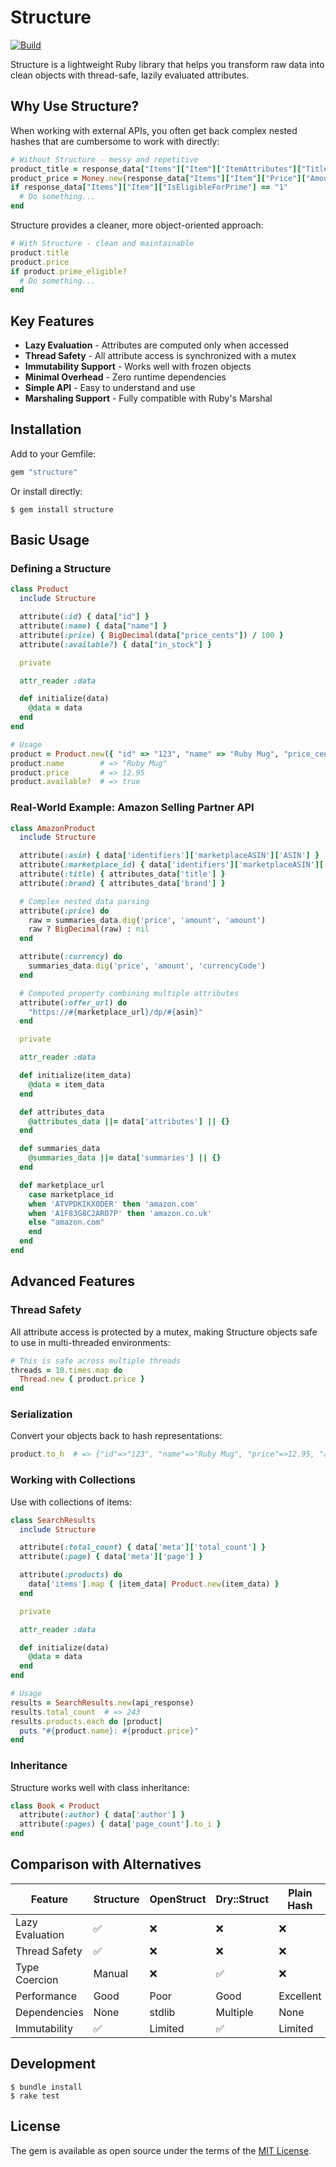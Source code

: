 # Structure

[![Build](https://github.com/hakanensari/structure/workflows/build/badge.svg)](https://github.com/hakanensari/structure/actions)

Structure is a lightweight Ruby library that helps you transform raw data into clean objects with thread-safe, lazily evaluated attributes.

## Why Use Structure?

When working with external APIs, you often get back complex nested hashes that are cumbersome to work with directly:

```ruby
# Without Structure - messy and repetitive
product_title = response_data["Items"]["Item"]["ItemAttributes"]["Title"]
product_price = Money.new(response_data["Items"]["Item"]["Price"]["Amount"].to_f * 100, response_data["Items"]["Item"]["Price"]["CurrencyCode"])
if response_data["Items"]["Item"]["IsEligibleForPrime"] == "1"
  # Do something...
end
```

Structure provides a cleaner, more object-oriented approach:

```ruby
# With Structure - clean and maintainable
product.title
product.price
if product.prime_eligible?
  # Do something...
end
```

## Key Features

- **Lazy Evaluation** - Attributes are computed only when accessed
- **Thread Safety** - All attribute access is synchronized with a mutex
- **Immutability Support** - Works well with frozen objects
- **Minimal Overhead** - Zero runtime dependencies
- **Simple API** - Easy to understand and use
- **Marshaling Support** - Fully compatible with Ruby's Marshal

## Installation

Add to your Gemfile:

```ruby
gem "structure"
```

Or install directly:

```
$ gem install structure
```

## Basic Usage

### Defining a Structure

```ruby
class Product
  include Structure

  attribute(:id) { data["id"] }
  attribute(:name) { data["name"] }
  attribute(:price) { BigDecimal(data["price_cents"]) / 100 }
  attribute(:available?) { data["in_stock"] }

  private

  attr_reader :data

  def initialize(data)
    @data = data
  end
end

# Usage
product = Product.new({ "id" => "123", "name" => "Ruby Mug", "price_cents" => "1295", "in_stock" => true })
product.name        # => "Ruby Mug"
product.price       # => 12.95
product.available?  # => true
```

### Real-World Example: Amazon Selling Partner API

```ruby
class AmazonProduct
  include Structure

  attribute(:asin) { data['identifiers']['marketplaceASIN']['ASIN'] }
  attribute(:marketplace_id) { data['identifiers']['marketplaceASIN']['MarketplaceId'] }
  attribute(:title) { attributes_data['title'] }
  attribute(:brand) { attributes_data['brand'] }

  # Complex nested data parsing
  attribute(:price) do
    raw = summaries_data.dig('price', 'amount', 'amount')
    raw ? BigDecimal(raw) : nil
  end

  attribute(:currency) do
    summaries_data.dig('price', 'amount', 'currencyCode')
  end

  # Computed property combining multiple attributes
  attribute(:offer_url) do
    "https://#{marketplace_url}/dp/#{asin}"
  end

  private

  attr_reader :data

  def initialize(item_data)
    @data = item_data
  end

  def attributes_data
    @attributes_data ||= data['attributes'] || {}
  end

  def summaries_data
    @summaries_data ||= data['summaries'] || {}
  end

  def marketplace_url
    case marketplace_id
    when 'ATVPDKIKX0DER' then 'amazon.com'
    when 'A1F83G8C2ARO7P' then 'amazon.co.uk'
    else "amazon.com"
    end
  end
end
```

## Advanced Features

### Thread Safety

All attribute access is protected by a mutex, making Structure objects safe to use in multi-threaded environments:

```ruby
# This is safe across multiple threads
threads = 10.times.map do
  Thread.new { product.price }
end
```

### Serialization

Convert your objects back to hash representations:

```ruby
product.to_h  # => {"id"=>"123", "name"=>"Ruby Mug", "price"=>12.95, "available"=>true}
```

### Working with Collections

Use with collections of items:

```ruby
class SearchResults
  include Structure

  attribute(:total_count) { data['meta']['total_count'] }
  attribute(:page) { data['meta']['page'] }

  attribute(:products) do
    data['items'].map { |item_data| Product.new(item_data) }
  end

  private

  attr_reader :data

  def initialize(data)
    @data = data
  end
end

# Usage
results = SearchResults.new(api_response)
results.total_count  # => 243
results.products.each do |product|
  puts "#{product.name}: #{product.price}"
end
```

### Inheritance

Structure works well with class inheritance:

```ruby
class Book < Product
  attribute(:author) { data['author'] }
  attribute(:pages) { data['page_count'].to_i }
end
```

## Comparison with Alternatives

| Feature         | Structure | OpenStruct | Dry::Struct | Plain Hash |
| --------------- | --------- | ---------- | ----------- | ---------- |
| Lazy Evaluation | ✅        | ❌         | ❌          | ❌         |
| Thread Safety   | ✅        | ❌         | ❌          | ❌         |
| Type Coercion   | Manual    | ❌         | ✅          | ❌         |
| Performance     | Good      | Poor       | Good        | Excellent  |
| Dependencies    | None      | stdlib     | Multiple    | None       |
| Immutability    | ✅        | Limited    | ✅          | Limited    |

## Development

```
$ bundle install
$ rake test
```

## License

The gem is available as open source under the terms of the [MIT License](https://opensource.org/licenses/MIT).
